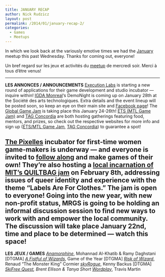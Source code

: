 ```yaml
---
title: JANUARY RECAP
author: Nick Rudzicz
layout: post
permalink: /2014/01/january-recap-2/
categories:
  - Games
  - Meetups
---
```



In which we look back at the variously emotive times we had the <a href="{{ site.baseurl }}/2013/12/meetup-8-jan/">January</a> meetup this past Wednesday.
Thanks for coming out, everyone!



Un bref regard sur les jeux et activit&eacute;s du <a href="{{ site.baseurl }}/2013/12/meetup-8-jan/">meetup</a> de mercredi soir.
Merci &agrave; tous d&#8217;&ecirc;tre venus!
 &nbsp;


---
**LES ANNONCES / ANNOUNCEMENTS**
 <a href="http://executionlabs.com/en/">Execution Labs</a> is starting a new round of applications for their game development and studio incubator &#8212; inquire within!
<a href="http://legacy.igda.org/montreal/">IGDA Monreal</a>&#8216;s DemoNight is coming up on January 28th at the Soci&eacute;t&eacute; des arts technologiques. Extra details and the event lineup will be posted soon, so keep an eye on their main site and <a href="https://www.facebook.com/pages/IGDA-Montreal/153561694690608">Facebook page</a>!
The <a href="http://globalgamejam.org/">Global Game Jam</a> is taking place this January 24-26th! <a href="http://mtlgamejam.org/faq">&Eacute;TS (MTL Game Jam)</a> and <a href="http://tag.hexagram.ca/events/globalgamejam-2014/">TAG Concordia</a> are both hosting gatherings featuring food, mentors, and prizes, so check out the respective websites for more info and sign up (<a href="http://mtlgamejam.org/inscription">&Eacute;TS/MTL Game Jam</a>, <a href="http://www.eventbrite.ca/e/global-game-jam-tickets-9769112679">TAG Concordia</a>) to guarantee a spot!

<a href="http://pixelles.ca">The Pixelles</a> incubator for first-time women game-makers is underway &#8212; and everyone is invited to <a href="http://pixelles.ca/pixelles-game-incubator/follow-along">follow along</a> and make games of their own! They&#8217;re also hosting a <a href="http://pixelles.ca/blog/2014/01/quiltbag-jam">local incarnation of MIT&#8217;s QUILTBAG jam</a> on February 8th, addressing issues of queer identity and experience with the theme &#8220;Labels Are For Clothes.&#8221; The jam is open to everyone!
Going into the new year, with new non-profit status, MRGS is going to be holding an informal discussion session to find new ways to work with and empower the local community. The discussion will take place January 22nd, time and place to be determined &#8212; watch this space!
---
**LES JEUX / GAMES**
 *<a href="http://anamorphine.com/">Anamorphine</a>*, Mohannad Al-Khatib &#038; Ramy Daghstani
[DTGMA] *<a href="http://www.thegoty.com/a-fistful-of-wizards">A Fistful of Wizards</a>*, Game of the Year
[DTGMA] *<a href="https://dl.dropboxusercontent.com/u/26941419/Risk%20of%20Wizard.rar">Risk of Wizard</a>*, Renaud &#8220;The Monster King&#8221; Cormier
*<a href="http://nihilocrat.itch.io/sky-rogue">skyRogue</a>*, Kenny Backus
[DTGMA] *<a href="">SkiFree Quest</a>, Brent Ellison &#038; Tanya Short*
*<a href="http://travishenrymartin.comxa.com/games/Wordplay.html">Wordplay</a>*, Travis Martin
 &nbsp;
 &nbsp;
